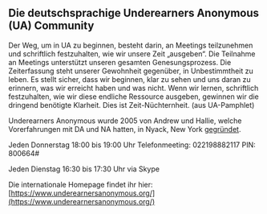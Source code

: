## Die deutschsprachige Underearners Anonymous (UA) Community

Der Weg, um in UA zu beginnen, besteht darin, an Meetings teilzunehmen und schriftlich festzuhalten, wie wir unsere Zeit „ausgeben“.
Die Teilnahme an Meetings unterstützt unseren gesamten Genesungsprozess. Die Zeiterfassung steht unserer Gewohnheit gegenüber, in Unbestimmtheit zu leben. Es stellt sicher, dass wir beginnen, klar zu sehen und uns daran zu erinnern, was wir erreicht haben und was nicht. Wenn wir lernen, schriftlich festzuhalten, wie wir diese endliche Ressource ausgeben, gewinnen wir die dringend benötigte Klarheit. Dies ist Zeit-Nüchternheit. (aus UA-Pamphlet)

Underearners Anonymous wurde 2005 von Andrew und Hallie, welche Vorerfahrungen mit DA und NA hatten, in Nyack, New York [gegründet](https://en.wikipedia.org/wiki/Underearners_Anonymous).

Jeden Donnerstag 18:00 bis 19:00 Uhr Telefonmeeting: 022198882117 PIN: 800664# 

Jeden Dienstag 16:30 bis 17:30 Uhr via Skype

Die internationale Homepage findet ihr hier:
[https://www.underearnersanonymous.org/](https://www.underearnersanonymous.org/)
